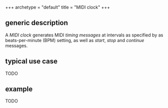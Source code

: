 +++
archetype = "default"
title = "MIDI clock"
+++

## generic description
A *MIDI clock* generates MIDI *timing messages* at intervals as specified by as beats-per-minute
(BPM) setting, as well as *start*, *stop* and *continue* messages.

## typical use case
TODO

## example
TODO

